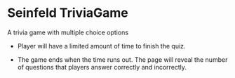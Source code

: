 # Seinfeld TriviaGame

A trivia game with multiple choice options

* Player will have a limited amount of time to finish the quiz.

* The game ends when the time runs out. The page will reveal the number of questions that players answer correctly and incorrectly.
